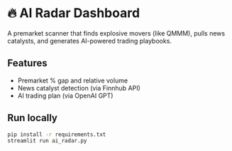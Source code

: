 # 🔥 AI Radar Dashboard

A premarket scanner that finds explosive movers (like QMMM), pulls news catalysts, and generates AI-powered trading playbooks.

## Features
- Premarket % gap and relative volume
- News catalyst detection (via Finnhub API)
- AI trading plan (via OpenAI GPT)

## Run locally
```bash
pip install -r requirements.txt
streamlit run ai_radar.py

